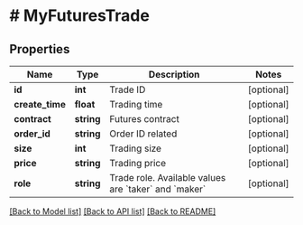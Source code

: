 # # MyFuturesTrade

## Properties

Name | Type | Description | Notes
------------ | ------------- | ------------- | -------------
**id** | **int** | Trade ID | [optional] 
**create_time** | **float** | Trading time | [optional] 
**contract** | **string** | Futures contract | [optional] 
**order_id** | **string** | Order ID related | [optional] 
**size** | **int** | Trading size | [optional] 
**price** | **string** | Trading price | [optional] 
**role** | **string** | Trade role. Available values are &#x60;taker&#x60; and &#x60;maker&#x60; | [optional] 

[[Back to Model list]](../../README.md#documentation-for-models) [[Back to API list]](../../README.md#documentation-for-api-endpoints) [[Back to README]](../../README.md)
